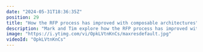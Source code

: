 ```yaml
---
date: "2024-05-31T18:36:35Z"
position: 29
title: "How the RFP process has improved with composable architectures"
description: "Mark and Tim explore how the RFP process has improved with composable architectures and how Uniform can help"
image: "https://i.ytimg.com/vi/OpkLVtnKnCs/maxresdefault.jpg"
videoId: "OpkLVtnKnCs"
---
```


